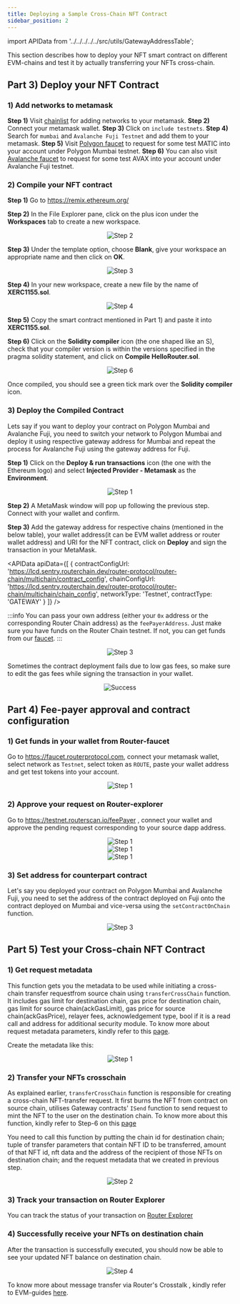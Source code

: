 ```yaml
---
title: Deploying a Sample Cross-Chain NFT Contract
sidebar_position: 2
---
```


import APIData from '../../../../../src/utils/GatewayAddressTable';

This section describes how to deploy your NFT smart contract on different EVM-chains and test it by actually transferring your NFTs cross-chain.

## **Part 3)** Deploy your NFT Contract

### 1) Add networks to metamask

**Step 1)** Visit [chainlist](https://chainlist.org/) for adding networks to your metamask.
**Step 2)** Connect your metamask wallet.
**Step 3)** Click on `include testnets`.
**Step 4)** Search for `mumbai` and `Avalanche Fuji Testnet` and add them to your metamask.
**Step 5)** Visit [Polygon faucet](https://faucet.polygon.technology/) to request for some test MATIC into your account under Polygon Mumbai testnet.
**Step 6)** You can also visit [Avalanche faucet](https://faucet.avax.network/) to request for some test AVAX into your account under Avalanche Fuji testnet.

### 2) Compile your NFT contract

**Step 1)** Go to https://remix.ethereum.org/

**Step 2)** In the File Explorer pane, click on the plus icon under the **Workspaces** tab to create a new workspace.

<center>
  <img
    src={
      require('./images/deploying-a-sample-application-contract/step-2.png')
        .default
    }
    alt="Step 2"
    style={{ width: 300, marginBottom: 12 }}
  />
</center>

**Step 3)** Under the template option, choose **Blank**, give your workspace an appropriate name and then click on **OK**.

<center>
  <img
    src={
      require('./images/deploying-a-sample-application-contract/step-3.png')
        .default
    }
    alt="Step 3"
    style={{ width: 300, marginBottom: 12 }}
  />
</center>

**Step 4)** In your new workspace, create a new file by the name of **XERC1155.sol**.

<center>
  <img
    src={
      require('./images/deploying-a-sample-application-contract/step-4.png')
        .default
    }
    alt="Step 4"
    style={{ width: 300, marginBottom: 12 }}
  />
</center>

**Step 5)** Copy the smart contract mentioned in Part 1) and paste it into **XERC1155.sol**.

**Step 6)** Click on the **Solidity compiler** icon (the one shaped like an S), check that your compiler version is within the versions specified in the pragma solidity statement, and click on **Compile HelloRouter.sol**.

<center>
  <img
    src={
      require('./images/deploying-a-sample-application-contract/step-6.png')
        .default
    }
    alt="Step 6"
    style={{ marginBottom: 12 }}
  />
</center>

Once compiled, you should see a green tick mark over the **Solidity compiler** icon.

### 3) Deploy the Compiled Contract

Lets say if you want to deploy your contract on Polygon Mumbai and Avalanche Fuji, you need to switch your network to Polygon Mumbai and deploy it using respective gateway address for Mumbai and repeat the process for Avalanche Fuji using the gateway address for Fuji.

**Step 1)** Click on the **Deploy & run transactions** icon (the one with the Ethereum logo) and select **Injected Provider - Metamask** as the **Environment**.

<center>
  <img
    src={
      require('./images/deploying-a-sample-application-contract/part-2-step-1.png')
        .default
    }
    alt="Step 1"
    style={{ marginBottom: 12 }}
  />
</center>

**Step 2)** A MetaMask window will pop up following the previous step. Connect with your wallet and confirm.

**Step 3)** Add the gateway address for respective chains (mentioned in the below table), your wallet address(it can be EVM wallet address or router wallet address) and URI for the NFT contract, click on **Deploy** and sign the transaction in your MetaMask.

<APIData
  apiData={[
    { contractConfigUrl: 'https://lcd.sentry.routerchain.dev/router-protocol/router-chain/multichain/contract_config', 
    chainConfigUrl: 'https://lcd.sentry.routerchain.dev/router-protocol/router-chain/multichain/chain_config', 
    networkType: 'Testnet', contractType: 'GATEWAY' }
  ]}
/>

:::info
You can pass your own address (either your `0x` address or the corresponding Router Chain address) as the `feePayerAddress`. Just make sure you have funds on the Router Chain testnet. If not, you can get funds from our [faucet](https://faucet.routerprotocol.com/).
:::

<p style={{ marginBottom: '50px' }}></p>

<center>
  <img
    src={
      require('./images/deploying-a-sample-application-contract/part-2-step-3.png')
        .default
    }
    alt="Step 3"
    style={{ width: 300, marginBottom: 12 }}
  />
</center>

Sometimes the contract deployment fails due to low gas fees, so make sure to edit the gas fees while signing the transaction in your wallet.

<center>
  <img
    src={
      require('./images/deploying-a-sample-application-contract/success.png')
        .default
    }
    alt="Success"
    style={{ marginBottom: 12 }}
  />
</center>

## **Part 4)** Fee-payer approval and contract configuration

### **1)** Get funds in your wallet from Router-faucet

Go to https://faucet.routerprotocol.com, connect your metamask wallet, select network as `Testnet`, select token as `ROUTE`, paste your wallet address and get test tokens into your account.

<center>
  <img
    src={
      require('./images/deploying-a-sample-application-contract/part-4-step-1.png')
        .default
    }
    alt="Step 1"
    style={{ width: 400, marginBottom: 12 }}
  />
</center>

### **2)** Approve your request on Router-explorer

Go to https://testnet.routerscan.io/feePayer , connect your wallet and approve the pending request corresponding to your source dapp address.

<center>
  <img
    src={
      require('./images/deploying-a-sample-application-contract/part-4-step-2.png')
        .default
    }
    alt="Step 1"
    style={{ marginBottom: 12 }}
  />
</center>

<center>
  <img
    src={
      require('./images/deploying-a-sample-application-contract/part-4-step-2-a.png')
        .default
    }
    alt="Step 1"
    style={{ marginBottom: 12 }}
  />
</center>

<center>
  <img
    src={
      require('./images/deploying-a-sample-application-contract/part-4-step-2-b.png')
        .default
    }
    alt="Step 1"
    style={{ marginBottom: 12 }}
  />
</center>

### **3)** Set address for counterpart contract

Let's say you deployed your contract on Polygon Mumbai and Avalanche Fuji, you need to set the address of the contract deployed on Fuji onto the contract deployed on Mumbai and vice-versa using the `setContractOnChain` function.

<center>
  <img
    src={
      require('./images/deploying-a-sample-application-contract/part-4-step-3.png')
        .default
    }
    alt="Step 3"
    style={{ width: 400, marginBottom: 12 }}
  />
</center>

## **Part 5)** Test your Cross-chain NFT Contract

### **1)** Get request metadata

This function gets you the metadata to be used while initiating a cross-chain transfer requestfrom source chain using `transferCrossChain` function. It includes gas limit for destination chain, gas price for destination chain, gas limit for source chain(ackGasLimit), gas price for source chain(ackGasPrice), relayer fees, acknowledgement type, bool if it is a read call and address for additional security module. To know more about request metadata parameters, kindly refer to this [page](../idapp-functions/isend.md#5-requestmetadata).

Create the metadata like this:

<center>
  <img
    src={
      require('./images/deploying-a-sample-application-contract/part-5-step-1.png')
        .default
    }
    alt="Step 1"
    style={{ width: 400, marginBottom: 12 }}
  />
</center>

### **2)** Transfer your NFTs crosschain

As explained earlier, `transferCrossChain` function is responsible for creating a cross-chain NFT-transfer request. It first burns the NFT from contract on source chain, utilises Gateway contracts' `ISend` function to send request to mint the NFT to the user on the destination chain. To know more about this function, kindly refer to Step-6 on this [page](../../sample-idapps/on-evm-chains/cross-chain-nft.md#step-by-step-guide)

You need to call this function by putting the chain id for destination chain; tuple of transfer parameters that contain NFT ID to be transferred, amount of that NFT id, nft data and the address of the recipient of those NFTs on destination chain; and the request metadata that we created in previous step.

<center>
  <img
    src={
      require('./images/deploying-a-sample-application-contract/part-5-step-2.png')
        .default
    }
    alt="Step 2"
    style={{ width: 300, marginBottom: 12 }}
  />
</center>

### **3)** Track your transaction on Router Explorer

You can track the status of your transaction on [Router Explorer](https://testnet.routerscan.io/)

### **4)** Successfully receive your NFTs on destination chain

After the transaction is successfully executed, you should now be able to see your updated NFT balance on destination chain.

<center>
  <img
    src={
      require('./images/deploying-a-sample-application-contract/part-5-step-4.png')
        .default
    }
    alt="Step 4"
    style={{ width: 300, marginBottom: 12 }}
  />
</center>

To know more about message transfer via Router's Crosstalk , kindly refer to EVM-guides [here](../../evm-guides/idapp-functions/).
